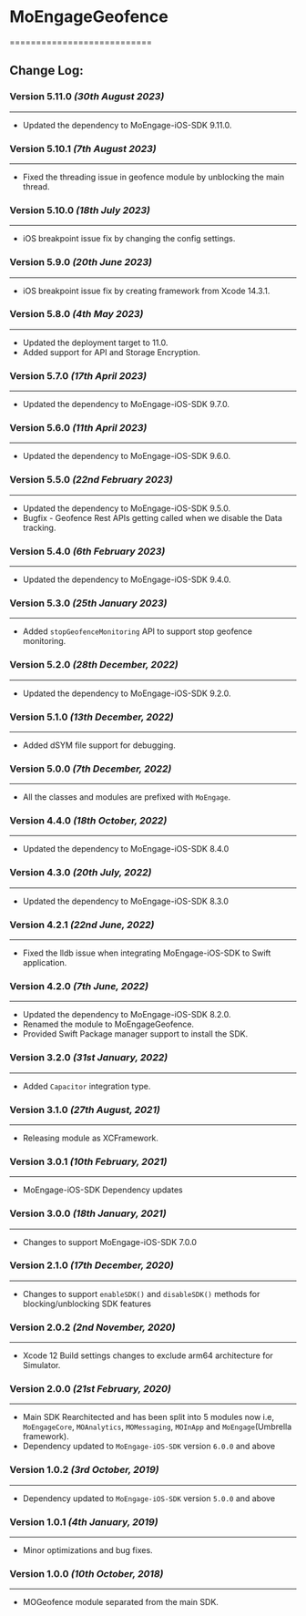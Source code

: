 # MoEngageGeofence
===========================

## Change Log:

### Version 5.11.0 *(30th August 2023)*
-------------------------------------------
* Updated the dependency to MoEngage-iOS-SDK 9.11.0.

### Version 5.10.1 *(7th August 2023)*
-------------------------------------------
* Fixed the threading issue in geofence module by unblocking the main thread.

### Version 5.10.0 *(18th July 2023)*
-------------------------------------------
* iOS breakpoint issue fix by changing the config settings.

### Version 5.9.0 *(20th June 2023)*
-------------------------------------------
* iOS breakpoint issue fix by creating framework from Xcode 14.3.1.

### Version 5.8.0 *(4th May 2023)*
-------------------------------------------
* Updated the deployment target to 11.0.
* Added support for API and Storage Encryption.

### Version 5.7.0 *(17th April 2023)*
-------------------------------------------
* Updated the dependency to MoEngage-iOS-SDK 9.7.0.

### Version 5.6.0 *(11th April 2023)*
-------------------------------------------
* Updated the dependency to MoEngage-iOS-SDK 9.6.0.

### Version 5.5.0 *(22nd February 2023)*
-------------------------------------------
* Updated the dependency to MoEngage-iOS-SDK 9.5.0.
* Bugfix - Geofence Rest APIs getting called when we disable the Data tracking.

### Version 5.4.0 *(6th February 2023)*
-------------------------------------------
* Updated the dependency to MoEngage-iOS-SDK 9.4.0.

### Version 5.3.0 *(25th January 2023)*
-------------------------------------------
* Added `stopGeofenceMonitoring` API to support stop geofence monitoring.

### Version 5.2.0 *(28th December, 2022)*
-------------------------------------------
* Updated the dependency to MoEngage-iOS-SDK 9.2.0.

### Version 5.1.0 *(13th December, 2022)*
-------------------------------------------
* Added dSYM file support for debugging.

### Version 5.0.0 *(7th December, 2022)*
-------------------------------------------
* All the classes and modules are prefixed with `MoEngage`.

### Version 4.4.0  *(18th October, 2022)*
-------------------------------------------
* Updated the dependency to MoEngage-iOS-SDK 8.4.0

### Version 4.3.0  *(20th July, 2022)*
-------------------------------------------
* Updated the dependency to MoEngage-iOS-SDK 8.3.0

### Version 4.2.1  *(22nd June, 2022)*
-------------------------------------------
* Fixed the lldb issue when integrating MoEngage-iOS-SDK to Swift application.

### Version 4.2.0  *(7th June, 2022)*
-------------------------------------------
* Updated the dependency to MoEngage-iOS-SDK 8.2.0.
* Renamed the module to MoEngageGeofence.
* Provided Swift Package manager support to install the SDK.

### Version 3.2.0  *(31st January, 2022)*
-------------------------------------------
* Added `Capacitor` integration type.

### Version 3.1.0  *(27th August, 2021)*
-------------------------------------------
* Releasing module as XCFramework.

### Version 3.0.1  *(10th February, 2021)*
-------------------------------------------
* MoEngage-iOS-SDK Dependency updates

### Version 3.0.0  *(18th January, 2021)*
-------------------------------------------
* Changes to support  MoEngage-iOS-SDK 7.0.0

### Version 2.1.0  *(17th December, 2020)*
-------------------------------------------
* Changes to support  `enableSDK()` and `disableSDK()` methods for blocking/unblocking SDK features

### Version 2.0.2  *(2nd November, 2020)*
-------------------------------------------
* Xcode 12 Build settings changes to exclude arm64 architecture for Simulator.

### Version 2.0.0  *(21st February, 2020)*
-------------------------------------------
* Main SDK Rearchitected and has been split into 5 modules now i.e, `MoEngageCore`, `MOAnalytics`, `MOMessaging`, `MOInApp` and `MoEngage`(Umbrella framework).
* Dependency updated to `MoEngage-iOS-SDK` version `6.0.0` and above

### Version 1.0.2  *(3rd October, 2019)*
-------------------------------------------
* Dependency updated to `MoEngage-iOS-SDK` version `5.0.0` and above

### Version 1.0.1  *(4th January, 2019)*
-------------------------------------------
* Minor optimizations and bug fixes.


### Version 1.0.0  *(10th October, 2018)*
-------------------------------------------
* MOGeofence module separated from the main SDK.

